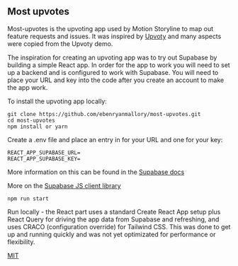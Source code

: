## Most upvotes

Most-upvotes is the upvoting app used by Motion Storyline to map out feature requests and issues. It was inspired by [Upvoty](https://www.upvoty.com/) and many aspects were copied from the Upvoty demo.

The inspiration for creating an upvoting app was to try out Supabase by building a simple React app. In order for the app to work you will need to set up a backend and is configured to work with Supabase. You will need to place your URL and key into the code after you create an account to make the app work.

To install the upvoting app locally:

```
git clone https://github.com/ebenryanmallory/most-upvotes.git
cd most-upvotes
npm install or yarn
```

Create a .env file and place an entry in for your URL and one for your key:

```
REACT_APP_SUPABASE_URL=
REACT_APP_SUPABASE_KEY=
```

More information on this can be found in the [Supabase docs](https://supabase.io/docs/client/initializing)

More on the [Supabase JS client library](https://supabase.io/docs/client/installing)

```
npm run start
```

Run locally - the React part uses a standard Create React App setup plus React Query for driving the app data from Supabase and refreshing, and uses CRACO (configuration override) for Tailwind CSS. This was done to get up and running quickly and was not yet optimizated for performance or flexibility.

[MIT](LICENSE)